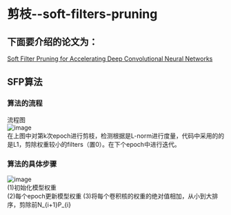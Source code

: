 # 剪枝--soft-filters-pruning
## 下面要介绍的论文为：  
[Soft Filter Pruning for Accelerating Deep Convolutional Neural Networks](https://arxiv.org/pdf/1808.06866.pdf)  

## SFP算法
### 算法的流程
流程图  
![image](https://user-images.githubusercontent.com/80331072/113682117-5c9ed880-96f5-11eb-9657-8d9549003c10.png)  
在上图中对第k次epoch进行剪枝，检测根据是L-norm进行度量，代码中采用的的是L1，剪除权重较小的filters（置0）。在下个epoch中进行迭代。  
### 算法的具体步骤  
![image](https://user-images.githubusercontent.com/80331072/113683581-f31fc980-96f6-11eb-9103-fb741e8c7bb6.png)  
(1)初始化模型权重  
(2)每个epoch更新模型权重
(3)将每个卷积核的权重的绝对值相加，从小到大排序，剪除前N_{i+1}P_{i}

